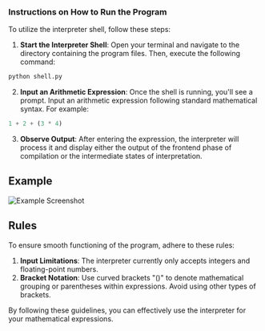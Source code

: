 ### Instructions on How to Run the Program

To utilize the interpreter shell, follow these steps:

1. **Start the Interpreter Shell**: Open your terminal and navigate to the directory containing the program files. Then, execute the following command:

```bash
python shell.py
```

2. **Input an Arithmetic Expression**: Once the shell is running, you'll see a prompt. Input an arithmetic expression following standard mathematical syntax. For example:

```python
1 + 2 + (3 * 4)
```

3. **Observe Output**: After entering the expression, the interpreter will process it and display either the output of the frontend phase of compilation or the intermediate states of interpretation.

## Example
![Example Screenshot](https://github.com/Tani1964/Interpreter/assets/101012325/07ea42c8-dfa1-4841-b79f-fab88c170386)

## Rules
To ensure smooth functioning of the program, adhere to these rules:

1. **Input Limitations**: The interpreter currently only accepts integers and floating-point numbers.
2. **Bracket Notation**: Use curved brackets "()" to denote mathematical grouping or parentheses within expressions. Avoid using other types of brackets.

By following these guidelines, you can effectively use the interpreter for your mathematical expressions.
